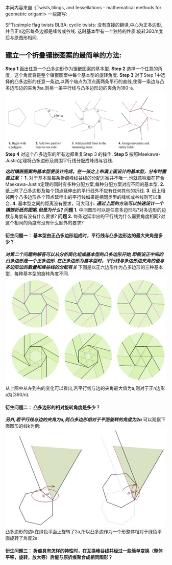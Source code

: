 本问内容来自《Twists,tilings, and tessellations - mathematical methods for geometric origami>
一些简写:

SFTs:simple flag twists
BLBA:
cyclic twists: 没有直接的翻译,中心为正多边形,并且正n边形每条边都是峰线或谷线. 这时基本型有一个独特的性质:旋转360/n度后与原图形相同.

## 建立一个折叠镶嵌图案的最简单的方法:
**Step 1** 画出任意一个凸多边形作为镶嵌图案的基本型.
**Step 2** 选择一个任意的角度，这个角度将是整个镶嵌图案中每个基本型的旋转角度.
**Step 3** 对于Step 1中选择的凸多边形的任意一条边,以两个端点为顶点画两条平行的直线,使得一条边与凸多边形边的夹角为a,则另一条平行线与凸多边形边的夹角为180-a.
![Construction of a simple flat twist](./Images/Construction_of_a_simple_flat_twist.jpg)
**Step 4** 对这个凸多边形的所有边都重复Step 3 的操作.
**Step 5** 按照Maekawa-Justin定理将凸多边形及周围平行线分配成峰线与谷线.

***这时镶嵌图案的基本型便设计完成，在一张之上布满上面设计的基本型，分布时需要注意：***
**1.** 对于基本型每条折痕峰线谷线的分配方案并不唯一,也就意味着在符合Maekawa-Justin定理的同时有多种分配方案,每种分配方案对应不同的基本型.
**2.** 纸上除了凸多边形及每个顶点延伸出的平行线外不应有任何其他的折线.
**3.** 纸上相邻两个凸多边形各个顶点延申出的平行线如果是相同类型的峰线或谷线则可以重合.
**4.** 基本型之间的距离没有要求，可大可小.
***通过上面的方法可以快速设计一个镶嵌折纸的图案,但是为什么?***
**问题 1.** 中间图形可以是任意多边形吗?对多边形的边数与角度有没有什么要求?
**问题 2.** 每条边延申出的平行线为什么需要角度相同?对这个相同的角度有没有什么额外的要求?

#### 衍生问题一： 基本型由正凸多边形组成时，平行线与凸多边形边的最大夹角是多少？
***对第二个问题的解答可以从分析简化组成基本型的凸多边形开始,即假设正中间的凸多边形是一个正多边形.
在正多边形为基本型时，平行线与多边形边夹角的值与多边形边的数量和峰谷线的分配有关***
下图是以正六边形作为凸多边形的三种基本型，每种基本型的旋转角度不同.
![](./Images/Screenshot%202024-10-28%20161205.jpg)
从上图中从左到右的变化可以看出,若平行线与边的夹角最大值为a,则对于正n边形a为(360/n).

#### 衍生问题二： 凸多边形的相对旋转角度是多少？
***另外,若平行线与边的夹角为a,则凸多边形相对于平面旋转的角度为2a***
可以观察下面图形的线k为例:
![](./Images/Screenshot%202024-10-28%20161206.jpg)
凸多边形的边k在绿色平面上旋转了2a,所以凸多边作为一个形整体相对于绿色平面旋转了角度2a.

#### 衍生问题三： 折痕具有怎样的特性时，在互换峰谷线并经过一些简单变换（整体平移，旋转，放大等）后能与原折痕聚合成相同图形？